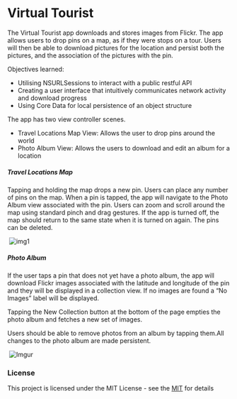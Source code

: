 # Virtual Tourist

The Virtual Tourist app downloads and stores images from Flickr. The app allows users to drop pins on a map, as if they were stops on a tour. Users will then be able to download pictures for the location and persist both the pictures, and the association of the pictures with the pin.

Objectives learned:
- Utilising NSURLSessions to interact with a public restful API
- Creating a user interface that intuitively communicates network activity and download progress
- Using Core Data for local persistence of an object structure

The app has two view controller scenes.

- Travel Locations Map View: Allows the user to drop pins around the world
- Photo Album View: Allows the users to download and edit an album for a location


##### Travel Locations Map

Tapping and holding the map drops a new pin. Users can place any number of pins on the map.
When a pin is tapped, the app will navigate to the Photo Album view associated with the pin.
Users can zoom and scroll around the map using standard pinch and drag gestures.
If the app is turned off, the map should return to the same state when it is turned on again.
The pins can be deleted.

&nbsp;![img1](https://media.giphy.com/media/l49JVIp6RzvtZongk/giphy.gif)


##### Photo Album

If the user taps a pin that does not yet have a photo album, the app will download Flickr images associated with the latitude and longitude of the pin and they will be displayed in a collection view.
If no images are found a “No Images” label will be displayed.

Tapping the New Collection button at the bottom of the page empties the photo album and fetches a new set of images.

Users should be able to remove photos from an album by tapping them.All changes to the photo album are made persistent.

&nbsp;![Imgur](https://i.imgur.com/LIJUJKY.png)


### License
This project is licensed under the MIT License - see the [MIT](https://choosealicense.com/licenses/mit/) for details











